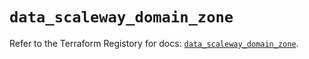 # `data_scaleway_domain_zone`

Refer to the Terraform Registory for docs: [`data_scaleway_domain_zone`](https://registry.terraform.io/providers/scaleway/scaleway/2.39.0/docs/data-sources/domain_zone).
